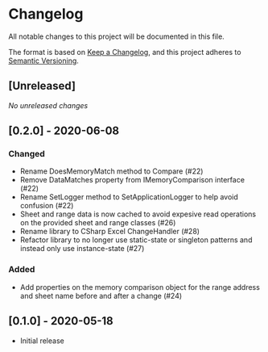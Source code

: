 # Changelog

All notable changes to this project will be documented in this file.

The format is based on [Keep a Changelog](https://keepachangelog.com/en/1.0.0/),
and this project adheres to [Semantic Versioning](https://semver.org/spec/v2.0.0.html).

## [Unreleased]

_No unreleased changes_

## [0.2.0] - 2020-06-08

### Changed
- Rename DoesMemoryMatch method to Compare (#22)
- Remove DataMatches property from IMemoryComparison interface (#22)
- Rename SetLogger method to SetApplicationLogger to help avoid confusion (#22)
- Sheet and range data is now cached to avoid expesive read operations on the provided sheet and range classes (#26)
- Rename library to CSharp Excel ChangeHandler (#28)
- Refactor library to no longer use static-state or singleton patterns and instead only use instance-state (#27)

### Added
- Add properties on the memory comparison object for the range address and sheet name before and after a change (#24)

## [0.1.0] - 2020-05-18

- Initial release
